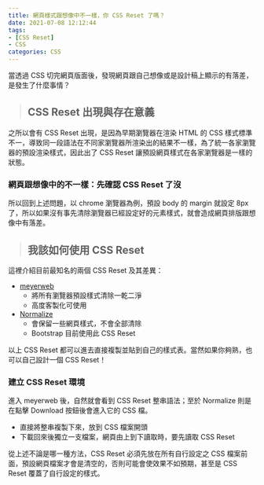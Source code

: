 ```yaml
---
title: 網頁樣式跟想像中不一樣，你 CSS Reset 了嗎？
date: 2021-07-08 12:12:44
tags: 
- [CSS Reset]
- CSS
categories: CSS
---
```


當透過 CSS 切完網頁版面後，發現網頁跟自己想像或是設計稿上顯示的有落差，是發生了什麼事情？

>  ## CSS Reset 出現與存在意義

之所以會有 CSS Reset 出現，是因為早期瀏覽器在渲染 HTML 的 CSS 樣式標準不一，導致同一段語法在不同家瀏覽器所渲染出的結果不一樣，為了統一各家瀏覽器的預設渲染樣式，因此出了 CSS Reset 讓預設網頁樣式在各家瀏覽器是一樣的狀態。

<!--more-->

### 網頁跟想像中的不一樣：先確認 CSS Reset 了沒

所以回到上述問題，以 chrome 瀏覽器為例，預設 body 的 margin 就設定 8px 了，所以如果沒有事先清除瀏覽器已經設定好的元素樣式，就會造成網頁排版跟想像中有落差。

> ## 我該如何使用 CSS Reset

這裡介紹目前最知名的兩個 CSS Reset 及其差異：

* [meyerweb](https://meyerweb.com/eric/tools/css/reset/)
  * 將所有瀏覽器預設樣式清除一乾二淨
  * 高度客製化可使用
* [Normalize](https://necolas.github.io/normalize.css/)
  * 會保留一些網頁樣式，不會全部清除
  * Bootstrap 目前使用此 CSS Reset

以上 CSS Reset 都可以進去直接複製並貼到自己的樣式表。當然如果你夠熟，也可以自己設計一個 CSS Reset！

### 建立 CSS Reset 環境

進入 meyerweb 後，自然就會看到 CSS Reset 整串語法；至於 Normalize 則是在點擊 Download 按鈕後會進入它的 CSS 檔。

* 直接將整串複製下來，放到 CSS 檔案開頭
* 下載回來後獨立一支檔案，網頁由上到下讀取時，要先讀取 CSS Reset

從上述不論是哪一種方法，CSS Reset 必須先放在所有自行設定之 CSS 檔案前面，預設網頁檔案才會是清空的，否則可能會使效果不如預期，甚至是 CSS Reset 覆蓋了自行設定的樣式。